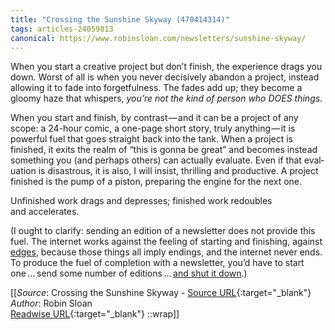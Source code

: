 ```yaml
---
title: "Crossing the Sunshine Skyway (470414314)"
tags: articles-24059813
canonical: https://www.robinsloan.com/newsletters/sunshine-skyway/
---
```


When you start a creative project but don’t finish, the expe­ri­ence drags you down. Worst of all is when you never deci­sively abandon a project, instead allowing it to fade into forgetfulness. The fades add up; they become a gloomy haze that whispers, *you’re not the kind of person who DOES things*.

When you start and finish, by contrast — and it can be a project of any scope: a 24-hour comic, a one-page short story, truly anything — it is powerful fuel that goes straight back into the tank. When a project is finished, it exits the realm of “this is gonna be great” and becomes instead something you (and perhaps others) can actually evaluate. Even if that eval­u­a­tion is disastrous, it is also, I will insist, thrilling and productive. A project finished is the pump of a piston, preparing the engine for the next one.

Unfinished work drags and depresses; finished work redoubles and accelerates.

(I ought to clarify: sending an edition of a newsletter does not provide this fuel. The internet works against the feeling of starting and finishing, against [edges](https://craigmod.com/essays/books_experiences_edges/), because those things all imply endings, and the internet never ends. To produce the fuel of comple­tion with a newsletter, you’d have to start one … send some number of editions … [and shut it down](https://www.robinsloan.com/notes/newsletter-seasons/).)


[[_Source_: Crossing the Sunshine Skyway - [Source URL](https://www.robinsloan.com/newsletters/sunshine-skyway/){:target="_blank"}<br>
_Author_: Robin Sloan<br>
[Readwise URL](https://readwise.io/open/470414314){:target="_blank"}
::wrap]]